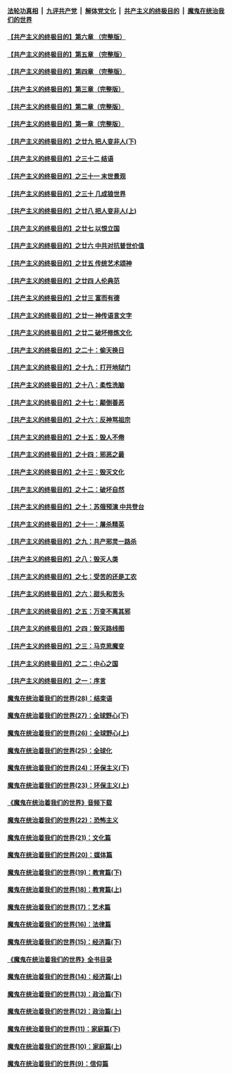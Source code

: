

####  [法轮功真相](../../../../basic/blob/master/README.md?t=06272302) &nbsp;|&nbsp; [九评共产党](../../../../9ping.md/blob/master/README.md?t=06272302) &nbsp;|&nbsp; [解体党文化](../../../../jtdwh.md/blob/master/README.md?t=06272302)  &nbsp;|&nbsp; [共产主义的终极目的](../../../../gczydzjmd.md/blob/master/README.md?t=06272302) &nbsp;|&nbsp; [魔鬼在统治我们的世界](../../../../mgztzwmdsj.md/blob/master/README.md?t=06272302) 

#### [【共产主义的终极目的】第六章 （完整版）](../pages/nsc422/n11428913.md?t=06272302) 

#### [【共产主义的终极目的】第五章 （完整版）](../pages/nsc422/n11428912.md?t=06272302) 

#### [【共产主义的终极目的】第四章 （完整版）](../pages/nsc422/n11428907.md?t=06272302) 

#### [【共产主义的终极目的】第三章（完整版）](../pages/nsc422/n11428848.md?t=06272302) 

#### [【共产主义的终极目的】第二章（完整版）](../pages/nsc422/n11428831.md?t=06272302) 

#### [【共产主义的终极目的】第一章（完整版）](../pages/nsc422/n11417651.md?t=06272302) 

#### [【共产主义的终极目的】之廿九 把人变非人(下)](../pages/nsc422/n11344140.md?t=06272302) 

#### [【共产主义的终极目的】之三十二 结语](../pages/nsc422/n11360535.md?t=06272302) 

#### [【共产主义的终极目的】之三十一 末世景观](../pages/nsc422/n11351129.md?t=06272302) 

#### [【共产主义的终极目的】之三十 几成狼世界](../pages/nsc422/n11348280.md?t=06272302) 

#### [【共产主义的终极目的】之廿八 把人变非人(上)](../pages/nsc422/n11340492.md?t=06272302) 

#### [【共产主义的终极目的】之廿七 以恨立国](../pages/nsc422/n11336944.md?t=06272302) 

#### [【共产主义的终极目的】之廿六 中共对抗普世价值](../pages/nsc422/n11324785.md?t=06272302) 

#### [【共产主义的终极目的】之廿五 传统艺术颂神](../pages/nsc422/n11296396.md?t=06272302) 

#### [【共产主义的终极目的】之廿四 人伦典范](../pages/nsc422/n11296397.md?t=06272302) 

#### [【共产主义的终极目的】之廿三 富而有德](../pages/nsc422/n11283598.md?t=06272302) 

#### [【共产主义的终极目的】之廿一 神传语言文字](../pages/nsc422/n11263265.md?t=06272302) 

#### [【共产主义的终极目的】之廿二 破坏修炼文化](../pages/nsc422/n11245728.md?t=06272302) 

#### [【共产主义的终极目的】之二十：偷天换日](../pages/nsc422/n11238846.md?t=06272302) 

#### [【共产主义的终极目的】之十九：打开地狱门](../pages/nsc422/n11206376.md?t=06272302) 

#### [【共产主义的终极目的】之十八：柔性洗脑](../pages/nsc422/n11199994.md?t=06272302) 

#### [【共产主义的终极目的】之十七：颠倒善恶](../pages/nsc422/n11179782.md?t=06272302) 

#### [【共产主义的终极目的】之十六：反神骂祖宗](../pages/nsc422/n11166798.md?t=06272302) 

#### [【共产主义的终极目的】之十五：毁人不倦](../pages/nsc422/n11166792.md?t=06272302) 

#### [【共产主义的终极目的】之十四：邪恶之最](../pages/nsc422/n11150249.md?t=06272302) 

#### [【共产主义的终极目的】之十三：毁灭文化](../pages/nsc422/n11135227.md?t=06272302) 

#### [【共产主义的终极目的】之十二：破坏自然](../pages/nsc422/n11135214.md?t=06272302) 

#### [【共产主义的终极目的】之十：苏俄预演 中共登台](../pages/nsc422/n11118424.md?t=06272302) 

#### [【共产主义的终极目的】之十一：屠杀精英](../pages/nsc422/n11118442.md?t=06272302) 

#### [【共产主义的终极目的】之九：共产邪灵一路杀](../pages/nsc422/n11114139.md?t=06272302) 

#### [【共产主义的终极目的】之八：毁灭人类](../pages/nsc422/n11108503.md?t=06272302) 

#### [【共产主义的终极目的】之七：受苦的还是工农](../pages/nsc422/n11101809.md?t=06272302) 

#### [【共产主义的终极目的】之六：甜头和苦头](../pages/nsc422/n11096971.md?t=06272302) 

#### [【共产主义的终极目的】之五：万变不离其邪](../pages/nsc422/n11091285.md?t=06272302) 

#### [【共产主义的终极目的】之四：毁灭路线图](../pages/nsc422/n11086284.md?t=06272302) 

#### [【共产主义的终极目的】之三：马克思魔变](../pages/nsc422/n11061941.md?t=06272302) 

#### [【共产主义的终极目的】之二：中心之国](../pages/nsc422/n11047728.md?t=06272302) 

#### [【共产主义的终极目的】之一：序言](../pages/nsc422/n11086077.md?t=06272302) 

#### [魔鬼在统治着我们的世界(28)：结束语](../pages/nsc422/n10936246.md?t=06272302) 

#### [魔鬼在统治着我们的世界(27)：全球野心(下)](../pages/nsc422/n10928319.md?t=06272302) 

#### [魔鬼在统治着我们的世界(26)：全球野心(上)](../pages/nsc422/n10900318.md?t=06272302) 

#### [魔鬼在统治着我们的世界(25)：全球化](../pages/nsc422/n10788205.md?t=06272302) 

#### [魔鬼在统治着我们的世界(24)：环保主义(下)](../pages/nsc422/n10695307.md?t=06272302) 

#### [魔鬼在统治着我们的世界(23)：环保主义(上)](../pages/nsc422/n10688613.md?t=06272302) 

#### [《魔鬼在统治着我们的世界》音频下载](../pages/nsc422/n10635553.md?t=06272302) 

#### [魔鬼在统治着我们的世界(22)：恐怖主义](../pages/nsc422/n10614727.md?t=06272302) 

#### [魔鬼在统治着我们的世界(21)：文化篇](../pages/nsc422/n10597706.md?t=06272302) 

#### [魔鬼在统治着我们的世界(20)：媒体篇](../pages/nsc422/n10586579.md?t=06272302) 

#### [魔鬼在统治着我们的世界(19)：教育篇(下)](../pages/nsc422/n10564808.md?t=06272302) 

#### [魔鬼在统治着我们的世界(18)：教育篇(上)](../pages/nsc422/n10526970.md?t=06272302) 

#### [魔鬼在统治着我们的世界(17)：艺术篇](../pages/nsc422/n10499093.md?t=06272302) 

#### [魔鬼在统治着我们的世界(16)：法律篇](../pages/nsc422/n10485969.md?t=06272302) 

#### [魔鬼在统治着我们的世界(15)：经济篇(下)](../pages/nsc422/n10469975.md?t=06272302) 

#### [《魔鬼在统治着我们的世界》全书目录](../pages/nsc422/n10464261.md?t=06272302) 

#### [魔鬼在统治着我们的世界(14)：经济篇(上)](../pages/nsc422/n10457370.md?t=06272302) 

#### [魔鬼在统治着我们的世界(13)：政治篇(下)](../pages/nsc422/n10448270.md?t=06272302) 

#### [魔鬼在统治着我们的世界(12)：政治篇(上)](../pages/nsc422/n10444576.md?t=06272302) 

#### [魔鬼在统治着我们的世界(11)：家庭篇(下)](../pages/nsc422/n10440961.md?t=06272302) 

#### [魔鬼在统治着我们的世界(10)：家庭篇(上)](../pages/nsc422/n10435448.md?t=06272302) 

#### [魔鬼在统治着我们的世界(9)：信仰篇](../pages/nsc422/n10432159.md?t=06272302) 

